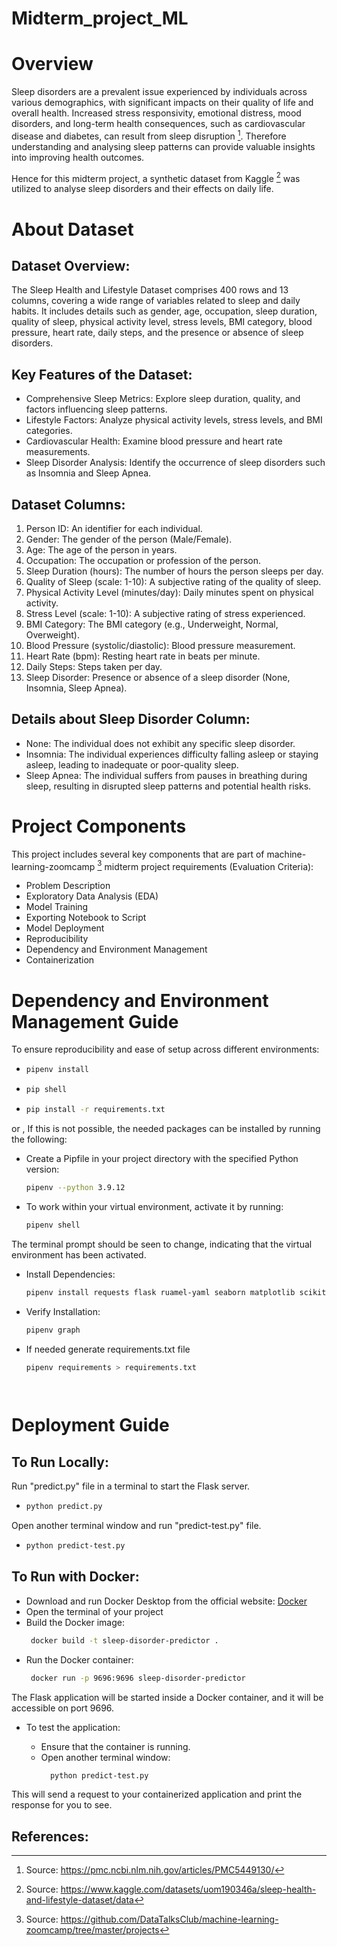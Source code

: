 # Midterm_project_ML

# Overview

Sleep disorders are a prevalent issue experienced by individuals across various demographics, with significant impacts on their quality of life and overall health. Increased stress responsivity, emotional distress, mood disorders, and long-term health consequences, such as cardiovascular disease and diabetes, can result from sleep disruption [^1]. Therefore understanding and analysing sleep patterns can provide valuable insights into improving health outcomes.

Hence for this midterm project, a synthetic dataset from Kaggle [^2] was utilized to analyse sleep disorders and their effects on daily life.

# About Dataset

## Dataset Overview:
The Sleep Health and Lifestyle Dataset comprises 400 rows and 13 columns, covering a wide range of variables related to sleep and daily habits. It includes details such as gender, age, occupation, sleep duration, quality of sleep, physical activity level, stress levels, BMI category, blood pressure, heart rate, daily steps, and the presence or absence of sleep disorders.

## Key Features of the Dataset:
- Comprehensive Sleep Metrics: Explore sleep duration, quality, and factors influencing sleep patterns.
- Lifestyle Factors: Analyze physical activity levels, stress levels, and BMI categories.
- Cardiovascular Health: Examine blood pressure and heart rate measurements.
- Sleep Disorder Analysis: Identify the occurrence of sleep disorders such as Insomnia and Sleep Apnea.

## Dataset Columns:

1. Person ID: An identifier for each individual.
2. Gender: The gender of the person (Male/Female).
3. Age: The age of the person in years.
4. Occupation: The occupation or profession of the person.
5. Sleep Duration (hours): The number of hours the person sleeps per day.
6. Quality of Sleep (scale: 1-10): A subjective rating of the quality of sleep.
7. Physical Activity Level (minutes/day): Daily minutes spent on physical activity.
8. Stress Level (scale: 1-10): A subjective rating of stress experienced.
9. BMI Category: The BMI category (e.g., Underweight, Normal, Overweight).
10. Blood Pressure (systolic/diastolic): Blood pressure measurement.
11. Heart Rate (bpm): Resting heart rate in beats per minute.
12. Daily Steps: Steps taken per day.
13. Sleep Disorder: Presence or absence of a sleep disorder (None, Insomnia, Sleep Apnea).

## Details about Sleep Disorder Column:

* None: The individual does not exhibit any specific sleep disorder.
* Insomnia: The individual experiences difficulty falling asleep or staying asleep, leading to inadequate or poor-quality sleep.
* Sleep Apnea: The individual suffers from pauses in breathing during sleep, resulting in disrupted sleep patterns and potential health risks.


# Project Components

This project includes several key components that are part of machine-learning-zoomcamp [^3] midterm project requirements (Evaluation Criteria):

- Problem Description
- Exploratory Data Analysis (EDA)
- Model Training
- Exporting Notebook to Script
- Model Deployment
- Reproducibility
- Dependency and Environment Management
- Containerization


# Dependency and Environment Management Guide

To ensure reproducibility and ease of setup across different environments:

- ```bash
  pipenv install
  
- ```bash
  pip shell
  
- ```bash
  pip install -r requirements.txt

or , If this is not possible, the needed packages can be installed by running the following:


- Create a Pipfile in your project directory with the specified Python version:
  ```bash
  pipenv --python 3.9.12
  
- To work within your virtual environment, activate it by running:
  ```bash
  pipenv shell
  
The terminal prompt should be seen to change, indicating that the virtual environment has been activated.

- Install Dependencies:
  ```bash
  pipenv install requests flask ruamel-yaml seaborn matplotlib scikit-learn==1.1.1 numpy==1.22.4

- Verify Installation:
   ```bash
   pipenv graph
   
-  If needed generate requirements.txt file
   ```bash
   pipenv requirements > requirements.txt

  
# Deployment Guide

## To Run Locally:

Run "predict.py" file in a terminal to start the Flask server.
  - ```bash
    python predict.py
    
Open another terminal window and run "predict-test.py" file.
  - ```bash
    python predict-test.py

## To Run with Docker:

- Download and run Docker Desktop from the official website: [Docker](https://www.docker.com/)
- Open the terminal of your project
- Build the Docker image:
  ```bash
   docker build -t sleep-disorder-predictor .

- Run the Docker container:
  ```bash
   docker run -p 9696:9696 sleep-disorder-predictor

The Flask application will be started inside a Docker container, and it will be accessible on port 9696.


- To test the application:
    
    - Ensure that the container is running.
    - Open another terminal window:
        ```bash
          python predict-test.py

This will send a request to your containerized application and print the response for you to see.

## References:
[^1]: Source: https://pmc.ncbi.nlm.nih.gov/articles/PMC5449130/
[^2]: Source: https://www.kaggle.com/datasets/uom190346a/sleep-health-and-lifestyle-dataset/data
[^3]: Source: https://github.com/DataTalksClub/machine-learning-zoomcamp/tree/master/projects

